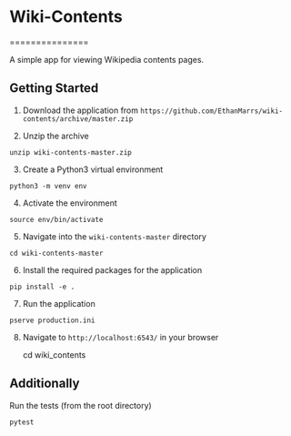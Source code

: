# Wiki-Contents
===============

A simple app for viewing Wikipedia contents pages.

## Getting Started

1. Download the application from `https://github.com/EthanMarrs/wiki-contents/archive/master.zip`

2. Unzip the archive

`unzip wiki-contents-master.zip`

3. Create a Python3 virtual environment

`python3 -m venv env`

4. Activate the environment

`source env/bin/activate`

5. Navigate into the `wiki-contents-master` directory

`cd wiki-contents-master`

6. Install the required packages for the application

`pip install -e .`

7. Run the application

`pserve production.ini`

8. Navigate to `http://localhost:6543/` in your browser

    cd wiki_contents

## Additionally

Run the tests (from the root directory)

`pytest`
